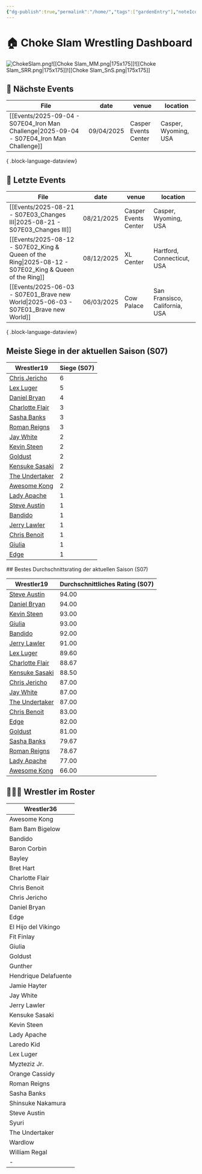 ```yaml
---
{"dg-publish":true,"permalink":"/home/","tags":["gardenEntry"],"noteIcon":""}
---
```


# 🏠 **Choke Slam Wrestling Dashboard**
![ChokeSlam.png](/img/user/img/user/z_Images/ChokeSlam.png)![[Choke Slam_MM.png\|175x175]]![[Choke Slam_SRR.png\|175x175]]![[Choke Slam_SnS.png\|175x175]]

## 📅 Nächste Events
| File                                                                                         | date       | venue                | location             |
| -------------------------------------------------------------------------------------------- | ---------- | -------------------- | -------------------- |
| [[Events/2025-09-04 - S07E04_Iron Man Challenge\|2025-09-04 - S07E04_Iron Man Challenge]] | 09/04/2025 | Casper Events Center | Casper, Wyoming, USA |

{ .block-language-dataview}
## 📅 Letzte Events
| File                                                                                                     | date       | venue                | location                       |
| -------------------------------------------------------------------------------------------------------- | ---------- | -------------------- | ------------------------------ |
| [[Events/2025-08-21 - S07E03_Changes III\|2025-08-21 - S07E03_Changes III]]                           | 08/21/2025 | Casper Events Center | Casper, Wyoming, USA           |
| [[Events/2025-08-12 - S07E02_King & Queen of the Ring\|2025-08-12 - S07E02_King & Queen of the Ring]] | 08/12/2025 | XL Center            | Hartford, Connecticut, USA     |
| [[Events/2025-06-03 - S07E01_Brave new World\|2025-06-03 - S07E01_Brave new World]]                   | 06/03/2025 | Cow Palace           | San Fransisco, California, USA |

{ .block-language-dataview}
## Meiste Siege in der aktuellen Saison (S07)
<div><table class="dataview table-view-table"><thead class="table-view-thead"><tr class="table-view-tr-header"><th class="table-view-th"><span>Wrestler</span><span class="dataview small-text">19</span></th><th class="table-view-th"><span>Siege (S07)</span></th></tr></thead><tbody class="table-view-tbody"><tr><td><span><a data-href="Chris Jericho" href="Chris Jericho" class="internal-link" target="_blank" rel="noopener nofollow">Chris Jericho</a></span></td><td>6</td></tr><tr><td><span><a data-href="Lex Luger" href="Lex Luger" class="internal-link" target="_blank" rel="noopener nofollow">Lex Luger</a></span></td><td>5</td></tr><tr><td><span><a data-href="Daniel Bryan" href="Daniel Bryan" class="internal-link" target="_blank" rel="noopener nofollow">Daniel Bryan</a></span></td><td>4</td></tr><tr><td><span><a data-href="Charlotte Flair" href="Charlotte Flair" class="internal-link" target="_blank" rel="noopener nofollow">Charlotte Flair</a></span></td><td>3</td></tr><tr><td><span><a data-href="Sasha Banks" href="Sasha Banks" class="internal-link" target="_blank" rel="noopener nofollow">Sasha Banks</a></span></td><td>3</td></tr><tr><td><span><a data-href="Roman Reigns" href="Roman Reigns" class="internal-link" target="_blank" rel="noopener nofollow">Roman Reigns</a></span></td><td>3</td></tr><tr><td><span><a data-href="Jay White" href="Jay White" class="internal-link" target="_blank" rel="noopener nofollow">Jay White</a></span></td><td>2</td></tr><tr><td><span><a data-href="Kevin Steen" href="Kevin Steen" class="internal-link" target="_blank" rel="noopener nofollow">Kevin Steen</a></span></td><td>2</td></tr><tr><td><span><a data-href="Goldust" href="Goldust" class="internal-link" target="_blank" rel="noopener nofollow">Goldust</a></span></td><td>2</td></tr><tr><td><span><a data-href="Kensuke Sasaki" href="Kensuke Sasaki" class="internal-link" target="_blank" rel="noopener nofollow">Kensuke Sasaki</a></span></td><td>2</td></tr><tr><td><span><a data-href="The Undertaker" href="The Undertaker" class="internal-link" target="_blank" rel="noopener nofollow">The Undertaker</a></span></td><td>2</td></tr><tr><td><span><a data-href="Awesome Kong" href="Awesome Kong" class="internal-link" target="_blank" rel="noopener nofollow">Awesome Kong</a></span></td><td>2</td></tr><tr><td><span><a data-href="Lady Apache" href="Lady Apache" class="internal-link" target="_blank" rel="noopener nofollow">Lady Apache</a></span></td><td>1</td></tr><tr><td><span><a data-href="Steve Austin" href="Steve Austin" class="internal-link" target="_blank" rel="noopener nofollow">Steve Austin</a></span></td><td>1</td></tr><tr><td><span><a data-href="Bandido" href="Bandido" class="internal-link" target="_blank" rel="noopener nofollow">Bandido</a></span></td><td>1</td></tr><tr><td><span><a data-href="Jerry Lawler" href="Jerry Lawler" class="internal-link" target="_blank" rel="noopener nofollow">Jerry Lawler</a></span></td><td>1</td></tr><tr><td><span><a data-href="Chris Benoit" href="Chris Benoit" class="internal-link" target="_blank" rel="noopener nofollow">Chris Benoit</a></span></td><td>1</td></tr><tr><td><span><a data-href="Giulia" href="Giulia" class="internal-link" target="_blank" rel="noopener nofollow">Giulia</a></span></td><td>1</td></tr><tr><td><span><a data-href="Edge" href="Edge" class="internal-link" target="_blank" rel="noopener nofollow">Edge</a></span></td><td>1</td></tr></tbody></table></div>
## Bestes Durchschnittsrating der aktuellen Saison (S07)
<div><table class="dataview table-view-table"><thead class="table-view-thead"><tr class="table-view-tr-header"><th class="table-view-th"><span>Wrestler</span><span class="dataview small-text">19</span></th><th class="table-view-th"><span>Durchschnittliches Rating (S07)</span></th></tr></thead><tbody class="table-view-tbody"><tr><td><span><a data-href="Steve Austin" href="Steve Austin" class="internal-link" target="_blank" rel="noopener nofollow">Steve Austin</a></span></td><td><span>94.00</span></td></tr><tr><td><span><a data-href="Daniel Bryan" href="Daniel Bryan" class="internal-link" target="_blank" rel="noopener nofollow">Daniel Bryan</a></span></td><td><span>94.00</span></td></tr><tr><td><span><a data-href="Kevin Steen" href="Kevin Steen" class="internal-link" target="_blank" rel="noopener nofollow">Kevin Steen</a></span></td><td><span>93.00</span></td></tr><tr><td><span><a data-href="Giulia" href="Giulia" class="internal-link" target="_blank" rel="noopener nofollow">Giulia</a></span></td><td><span>93.00</span></td></tr><tr><td><span><a data-href="Bandido" href="Bandido" class="internal-link" target="_blank" rel="noopener nofollow">Bandido</a></span></td><td><span>92.00</span></td></tr><tr><td><span><a data-href="Jerry Lawler" href="Jerry Lawler" class="internal-link" target="_blank" rel="noopener nofollow">Jerry Lawler</a></span></td><td><span>91.00</span></td></tr><tr><td><span><a data-href="Lex Luger" href="Lex Luger" class="internal-link" target="_blank" rel="noopener nofollow">Lex Luger</a></span></td><td><span>89.60</span></td></tr><tr><td><span><a data-href="Charlotte Flair" href="Charlotte Flair" class="internal-link" target="_blank" rel="noopener nofollow">Charlotte Flair</a></span></td><td><span>88.67</span></td></tr><tr><td><span><a data-href="Kensuke Sasaki" href="Kensuke Sasaki" class="internal-link" target="_blank" rel="noopener nofollow">Kensuke Sasaki</a></span></td><td><span>88.50</span></td></tr><tr><td><span><a data-href="Chris Jericho" href="Chris Jericho" class="internal-link" target="_blank" rel="noopener nofollow">Chris Jericho</a></span></td><td><span>87.00</span></td></tr><tr><td><span><a data-href="Jay White" href="Jay White" class="internal-link" target="_blank" rel="noopener nofollow">Jay White</a></span></td><td><span>87.00</span></td></tr><tr><td><span><a data-href="The Undertaker" href="The Undertaker" class="internal-link" target="_blank" rel="noopener nofollow">The Undertaker</a></span></td><td><span>87.00</span></td></tr><tr><td><span><a data-href="Chris Benoit" href="Chris Benoit" class="internal-link" target="_blank" rel="noopener nofollow">Chris Benoit</a></span></td><td><span>83.00</span></td></tr><tr><td><span><a data-href="Edge" href="Edge" class="internal-link" target="_blank" rel="noopener nofollow">Edge</a></span></td><td><span>82.00</span></td></tr><tr><td><span><a data-href="Goldust" href="Goldust" class="internal-link" target="_blank" rel="noopener nofollow">Goldust</a></span></td><td><span>81.00</span></td></tr><tr><td><span><a data-href="Sasha Banks" href="Sasha Banks" class="internal-link" target="_blank" rel="noopener nofollow">Sasha Banks</a></span></td><td><span>79.67</span></td></tr><tr><td><span><a data-href="Roman Reigns" href="Roman Reigns" class="internal-link" target="_blank" rel="noopener nofollow">Roman Reigns</a></span></td><td><span>78.67</span></td></tr><tr><td><span><a data-href="Lady Apache" href="Lady Apache" class="internal-link" target="_blank" rel="noopener nofollow">Lady Apache</a></span></td><td><span>77.00</span></td></tr><tr><td><span><a data-href="Awesome Kong" href="Awesome Kong" class="internal-link" target="_blank" rel="noopener nofollow">Awesome Kong</a></span></td><td><span>66.00</span></td></tr></tbody></table></div>

## 🧑🤝🧑 Wrestler im Roster
<div><table class="dataview table-view-table"><thead class="table-view-thead"><tr class="table-view-tr-header"><th class="table-view-th"><span>Wrestler</span><span class="dataview small-text">36</span></th></tr></thead><tbody class="table-view-tbody"><tr><td><span>Awesome Kong</span></td></tr><tr><td><span>Bam Bam Bigelow</span></td></tr><tr><td><span>Bandido</span></td></tr><tr><td><span>Baron Corbin</span></td></tr><tr><td><span>Bayley</span></td></tr><tr><td><span>Bret Hart</span></td></tr><tr><td><span>Charlotte Flair</span></td></tr><tr><td><span>Chris Benoit</span></td></tr><tr><td><span>Chris Jericho</span></td></tr><tr><td><span>Daniel Bryan</span></td></tr><tr><td><span>Edge</span></td></tr><tr><td><span>El Hijo del Vikingo</span></td></tr><tr><td><span>Fit Finlay</span></td></tr><tr><td><span>Giulia</span></td></tr><tr><td><span>Goldust</span></td></tr><tr><td><span>Gunther</span></td></tr><tr><td><span>Hendrique Delafuente</span></td></tr><tr><td><span>Jamie Hayter</span></td></tr><tr><td><span>Jay White</span></td></tr><tr><td><span>Jerry Lawler</span></td></tr><tr><td><span>Kensuke Sasaki</span></td></tr><tr><td><span>Kevin Steen</span></td></tr><tr><td><span>Lady Apache</span></td></tr><tr><td><span>Laredo Kid</span></td></tr><tr><td><span>Lex Luger</span></td></tr><tr><td><span>Myzteziz Jr.</span></td></tr><tr><td><span>Orange Cassidy</span></td></tr><tr><td><span>Roman Reigns</span></td></tr><tr><td><span>Sasha Banks</span></td></tr><tr><td><span>Shinsuke Nakamura</span></td></tr><tr><td><span>Steve Austin</span></td></tr><tr><td><span>Syuri</span></td></tr><tr><td><span>The Undertaker</span></td></tr><tr><td><span>Wardlow</span></td></tr><tr><td><span>William Regal</span></td></tr><tr><td><span>-</span></td></tr></tbody></table></div>
